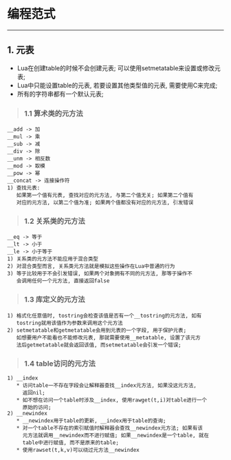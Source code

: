 # **编程范式**
***



## **1. 元表**
  * Lua在创建table的时候不会创建元表; 可以使用setmetatable来设置或修改元表;
  * Lua中只能设置table的元表, 若要设置其他类型值的元表, 需要使用C来完成;
  * 所有的字符串都有一个默认元表;
> ### **1.1 算术类的元方法**
    __add -> 加
    __mul -> 乘
    __sub -> 减
    __div -> 除
    __unm -> 相反数
    __mod -> 取模
    __pow -> 幂
    __concat -> 连接操作符
    1) 查找元表:
       如果第一个值有元表, 查找对应的元方法, 与第二个值无关; 如果第二个值有
       对应的元方法, 以第二个值为准; 如果两个值都没有对应的元方法, 引发错误
> ### **1.2 关系类的元方法**
    __eq -> 等于
    __lt -> 小于
    __le -> 小于等于
    1) 关系类的元方法不能应用于混合类型
    2) 对混合类型而言, 关系类元方法就是模拟这些操作在Lua中普通的行为
    3) 等于比较用于不会引发错误, 如果两个对象拥有不同的元方法, 那等于操作不
       会调用任何一个元方法, 直接返回false
> ### **1.3 库定义的元方法**
    1) 格式化任意值时, tostring会检查该值是否有一个__tostring的元方法, 如有
       tostring就用该值作为参数来调用这个元方法
    2) setmetatable和getmetatable会用到元表的一个字段, 用于保护元表; 
       如想要用户不能看也不能修改元表, 那就需要使用__metatable, 设置了该元方
       法后getmetatable就会返回该值, 而setmetatable会引发一个错误;
> ### **1.4 table访问的元方法**
    1) __index
       * 访问table一不存在字段会让解释器查找__index元方法, 如果没这元方法, 
         返回nil;
       * 如不想在访问一个table时涉及__index, 使用rawget(t,i)对table进行一个
         原始的访问;
    2) __newindex
       * __newindex用于table的更新, __index用于table的查询;
       * 对一个table不存在的索引赋值时解释器会查找__newindex元方法; 如果有该
         元方法就调用__newindex而不进行赋值; 如果__newindex是一个table, 就在
         table中进行赋值, 而不是原来的table;
       * 使用rawset(t,k,v)可以绕过元方法__newindex
